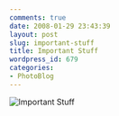 ```yaml
---
comments: true
date: 2008-01-29 23:43:39
layout: post
slug: important-stuff
title: Important Stuff
wordpress_id: 679
categories:
- PhotoBlog
---
```


![Important Stuff](http://ryanfitzer.com/main/wp-content/uploads/2008/01/dome.jpg)
